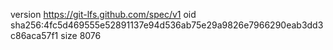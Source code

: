 version https://git-lfs.github.com/spec/v1
oid sha256:4fc5d469555e52891137e94d536ab75e29a9826e7966290eab3dd3c86aca57f1
size 8076
